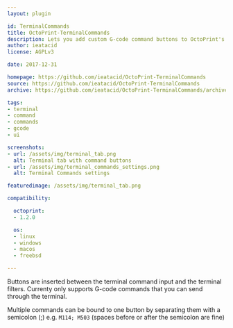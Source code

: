 ```yaml
---
layout: plugin

id: TerminalCommands
title: OctoPrint-TerminalCommands
description: Lets you add custom G-code command buttons to OctoPrint's Terminal view tab
author: ieatacid
license: AGPLv3

date: 2017-12-31

homepage: https://github.com/ieatacid/OctoPrint-TerminalCommands
source: https://github.com/ieatacid/OctoPrint-TerminalCommands
archive: https://github.com/ieatacid/OctoPrint-TerminalCommands/archive/master.zip

tags:
- terminal
- command
- commands
- gcode
- ui

screenshots:
- url: /assets/img/terminal_tab.png
  alt: Terminal tab with command buttons
- url: /assets/img/terminal_commands_settings.png
  alt: Terminal Commands settings

featuredimage: /assets/img/terminal_tab.png

compatibility:

  octoprint:
  - 1.2.0

  os:
  - linux
  - windows
  - macos
  - freebsd

---
```


Buttons are inserted between the terminal command input and the terminal filters. Currenty only supports G-code commands that you can send through the terminal.

Multiple commands can be bound to one button by separating them with a semicolon (;) e.g. `M114; M503` (spaces before or after the semicolon are fine)
